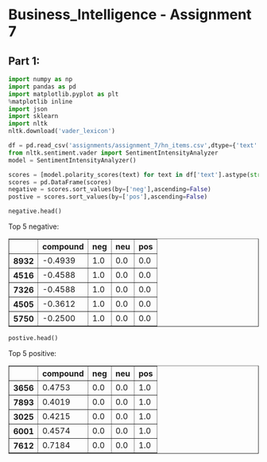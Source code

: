 # Business_Intelligence - Assignment 7

## Part 1:


```python
import numpy as np
import pandas as pd
import matplotlib.pyplot as plt
%matplotlib inline
import json
import sklearn
import nltk
nltk.download('vader_lexicon')
```

```python
df = pd.read_csv('assignments/assignment_7/hn_items.csv',dtype={'text': str})
from nltk.sentiment.vader import SentimentIntensityAnalyzer
model = SentimentIntensityAnalyzer()
```


```python
scores = [model.polarity_scores(text) for text in df['text'].astype(str)]
scores = pd.DataFrame(scores)
negative = scores.sort_values(by=['neg'],ascending=False)
postive = scores.sort_values(by=['pos'],ascending=False)
```


```python
negative.head()
```
<p>Top 5 negative:</p>

<table border="1" class="dataframe">
  <thead>
    <tr style="text-align: right;">
      <th></th>
      <th>compound</th>
      <th>neg</th>
      <th>neu</th>
      <th>pos</th>
    </tr>
  </thead>
  <tbody>
    <tr>
      <th>8932</th>
      <td>-0.4939</td>
      <td>1.0</td>
      <td>0.0</td>
      <td>0.0</td>
    </tr>
    <tr>
      <th>4516</th>
      <td>-0.4588</td>
      <td>1.0</td>
      <td>0.0</td>
      <td>0.0</td>
    </tr>
    <tr>
      <th>7326</th>
      <td>-0.4588</td>
      <td>1.0</td>
      <td>0.0</td>
      <td>0.0</td>
    </tr>
    <tr>
      <th>4505</th>
      <td>-0.3612</td>
      <td>1.0</td>
      <td>0.0</td>
      <td>0.0</td>
    </tr>
    <tr>
      <th>5750</th>
      <td>-0.2500</td>
      <td>1.0</td>
      <td>0.0</td>
      <td>0.0</td>
    </tr>
  </tbody>
</table>
</div>




```python
postive.head()
```
<p>Top 5 positive:</p>

<table border="1" class="dataframe">
  <thead>
    <tr style="text-align: right;">
      <th></th>
      <th>compound</th>
      <th>neg</th>
      <th>neu</th>
      <th>pos</th>
    </tr>
  </thead>
  <tbody>
    <tr>
      <th>3656</th>
      <td>0.4753</td>
      <td>0.0</td>
      <td>0.0</td>
      <td>1.0</td>
    </tr>
    <tr>
      <th>7893</th>
      <td>0.4019</td>
      <td>0.0</td>
      <td>0.0</td>
      <td>1.0</td>
    </tr>
    <tr>
      <th>3025</th>
      <td>0.4215</td>
      <td>0.0</td>
      <td>0.0</td>
      <td>1.0</td>
    </tr>
    <tr>
      <th>6001</th>
      <td>0.4574</td>
      <td>0.0</td>
      <td>0.0</td>
      <td>1.0</td>
    </tr>
    <tr>
      <th>7612</th>
      <td>0.7184</td>
      <td>0.0</td>
      <td>0.0</td>
      <td>1.0</td>
    </tr>
  </tbody>
</table>
</div>


